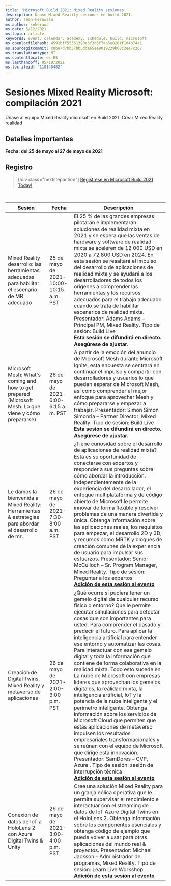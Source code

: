 ```yaml
---
title: 'Microsoft Build 2021: Mixed Reality sesiones'
description: Únase Mixed Reality sesiones en build 2021.
author: sean-kerawala
ms.author: sekerawa
ms.date: 5/12/2021
ms.topic: article
keywords: event, calendar, academy, schedule, build, microsoft
ms.openlocfilehash: 4591bff55361390e5f3d6f7ab5e8201f1d4b74a1
ms.sourcegitcommit: c0ba7d7bb57bb5dda65ee9019229b68c2ee7c267
ms.translationtype: MT
ms.contentlocale: es-ES
ms.lasthandoff: 05/19/2021
ms.locfileid: "110145482"
---
```

# <a name="microsoft-mixed-reality---build-2021-sessions"></a>Sesiones Mixed Reality Microsoft: compilación 2021

Únase al equipo Mixed Reality microsoft en Build 2021. Crear Mixed Reality realidad

## <a name="important-details"></a>Detalles importantes

**Fecha: del 25 de mayo al 27 de mayo de 2021**

## <a name="registration"></a>Registro

> [!div class="nextstepaction"] 
> [Regístrese en Microsoft Build 2021 Today!](https://register.build.microsoft.com/)

<br>

|Sesión|Fecha|Descripción|
|-------------|-------------|-----|
| Mixed Reality desarrollo: las herramientas adecuadas para habilitar el escenario de MR adecuado|25 de mayo de 2021- 10:00-10:15 a.m. PST|El 25 % de las grandes empresas pilotarán e implementarán soluciones de realidad mixta en 2021 y se espera que las ventas de hardware y software de realidad mixta se aceleren de 12 000 USD en 2020 a 72,800 USD en 2024. En esta sesión se resaltará el impulso del desarrollo de aplicaciones de realidad mixta y se ayudará a los desarrolladores de todos los orígenes a comprender las herramientas y los recursos adecuados para el trabajo adecuado cuando se trata de habilitar escenarios de realidad mixta. Presentador: Adams Adams – Principal PM, Mixed Reality. Tipo de sesión: Build Live <br><b>Esta sesión se difundirá en directo. Asegúrese de ajustar.</b>|
| Microsoft Mesh: What's coming and how to get prepared (Microsoft Mesh: Lo que viene y cómo prepararse)|26 de mayo de 2021- 6:00-6:15 a. m. PST|A partir de la emoción del anuncio de Microsoft Mesh durante Microsoft Ignite, esta encuesta se centrará en continuar el impulso y compartir con desarrolladores y usuarios lo que pueden esperar de Microsoft Mesh, así como comprender el mejor enfoque para aprovechar Mesh y cómo prepararse y empezar a trabajar. Presentador: Simon Simon Simonria – Partner Director, Mixed Reality. Tipo de sesión: Build Live<br><b>Esta sesión se difundirá en directo. Asegúrese de ajustar.</b>|
| Le damos la bienvenida a Mixed Reality: Herramientas & estrategias para abordar el desarrollo de mr.|26 de mayo de 2021- 7:30-8:00 a.m. PST| ¿Tiene curiosidad sobre el desarrollo de aplicaciones de realidad mixta? Esta es su oportunidad de conectarse con expertos y responder a sus preguntas sobre cómo abordar la introducción. Independientemente de la experiencia del desarrollador, el enfoque multiplataforma y de código abierto de Microsoft le permite innovar de forma flexible y resolver problemas de una manera divertida y única. Obtenga información sobre las aplicaciones reales, los requisitos para empezar, el desarrollo 2D y 3D, y recursos como MRTK y bloques de creación comunes de la experiencia de usuario para impulsar sus esfuerzos. Presentador: Senior McCulloch – Sr. Program Manager, Mixed Reality. Tipo de sesión: Preguntar a los expertos<br><b>[Adición de esta sesión al evento](https://mybuild.microsoft.com/sessions/6e69bf88-10ba-45a2-a2d0-bee591d703d5)</b>|
| Creación de Digital Twins, Mixed Reality y metaverso de aplicaciones|26 de mayo de 2021- 2:00-3:00 p.m. PST|¿Qué ocurre si pudiera tener un gemelo digital de cualquier recurso físico o entorno?  Que le permite ejecutar simulaciones para detectar cosas que son importantes para usted. Para comprender el pasado y predecir el futuro. Para aplicar la inteligencia artificial para entender ese entorno y automatizar las cosas.  Para interactuar con ese gemelo digital y toda la información que contiene de forma colaborativa en la realidad mixta.  Todo esto sucede en La nube de Microsoft con empresas líderes que aprovechan los gemelos digitales, la realidad mixta, la inteligencia artificial, IoT y la potencia de la nube inteligente y el perímetro inteligente.  Obtenga información sobre los servicios de Microsoft Cloud que permiten que estas aplicaciones de metaverso impulsen los resultados empresariales transformacionales y se reúnan con el equipo de Microsoft que dirige esta innovación. Presentador: SamDores – CVP, Azure . Tipo de sesión: sesión de interrupción técnica<br><b>[Adición de esta sesión al evento](https://mybuild.microsoft.com/sessions/f06287c8-8e56-452f-ae2f-e739c2be4870)</b>|
| Conexión de datos de IoT a HoloLens 2 con Azure Digital Twins & Unity|26 de mayo de 2021- 3:00-4:00 p.m. PST| Cree una solución Mixed Reality para un granja eólica operativa que le permita supervisar el rendimiento e interactuar con el streaming de datos de IoT Azure Digital Twins en el HoloLens 2. Obtenga información sobre los componentes esenciales y obtenga código de ejemplo que puede volver a usar para otras aplicaciones del mundo real & proyectos. Presentador: Michael Jackson – Administrador de programas, Mixed Reality. Tipo de sesión: Learn Live Workshop<br><b>[Adición de esta sesión al evento](https://mybuild.microsoft.com/sessions/815a692f-398b-4772-ac18-c021f5116757)</b>|